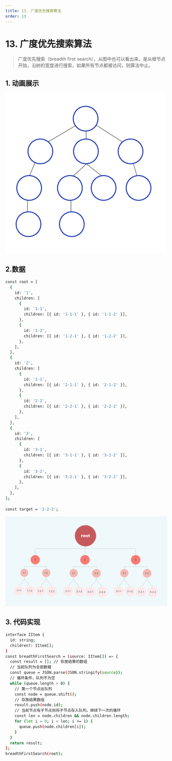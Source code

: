 ```yaml
---
title: 13. 广度优先搜索算法
order: 13
---
```


# 13. 广度优先搜索算法

> 广度优先搜索（breadth first search），从图中也可以看出来，是从根节点开始，沿树的宽度进行搜索，如果所有节点都被访问，则算法中止。

## 1. 动画展示

![04e4086545c8693e292484da0ce590f0](./image/BFS.gif)

## 2.数据

```bash
const root = [
  {
    id: '1',
    children: [
      {
        id: '1-1',
        children: [{ id: '1-1-1' }, { id: '1-1-2' }],
      },
      {
        id: '1-2',
        children: [{ id: '1-2-1' }, { id: '1-2-2' }],
      },
    ],
  },
  {
    id: '2',
    children: [
      {
        id: '2-1',
        children: [{ id: '2-1-1' }, { id: '2-1-2' }],
      },
      {
        id: '2-2',
        children: [{ id: '2-2-1' }, { id: '2-2-2' }],
      },
    ],
  },
  {
    id: '3',
    children: [
      {
        id: '3-1',
        children: [{ id: '3-1-1' }, { id: '3-1-2' }],
      },
      {
        id: '3-2',
        children: [{ id: '3-2-1' }, { id: '3-2-2' }],
      },
    ],
  },
];

const target = '2-2-2';
```
![6a3c6e424d00fbffe57342bcb8e4bbc1](./image/1.png)

## 3. 代码实现

```bash
interface IItem {
  id: string;
  children?: IItem[];
}
const breadthFirstSearch = (source: IItem[]) => {
  const result = []; // 存放结果的数组
  // 当前队列为全部数据
  const queue = JSON.parse(JSON.stringify(source));
  // 循环条件，队列不为空
  while (queue.length > 0) {
    // 第一个节点出队列
    const node = queue.shift();
    // 存放结果数组
    result.push(node.id);
    // 当前节点有子节点则将子节点存入队列，继续下一次的循环
    const len = node.children && node.children.length;
    for (let i = 0; i < len; i += 1) {
      queue.push(node.children[i]);
    }
  }
  return result;
};
breadthFirstSearch(root);
```
